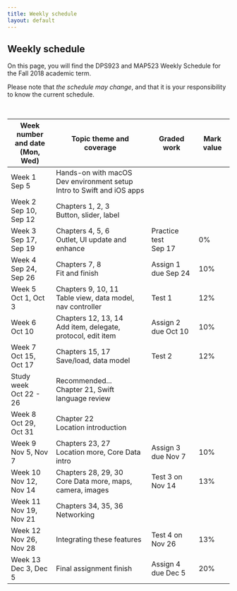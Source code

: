 ```yaml
---
title: Weekly schedule
layout: default
---
```


## Weekly schedule

On this page, you will find the DPS923 and MAP523 Weekly Schedule for the Fall 2018 academic term.

Please note that *the schedule may change*, and that it is your responsibility to know the current schedule.

<br>

Week number<br>and date<br>(Mon, Wed) | Topic theme and coverage | Graded work | Mark value
--- | --- | --- | ---
Week 1<br>Sep 5 | Hands-on with macOS<br>Dev environment setup<br>Intro to Swift and iOS apps | |
Week 2<br>Sep 10, Sep 12 | Chapters 1, 2, 3<br>Button, slider, label | |
Week 3<br>Sep 17, Sep 19 | Chapters 4, 5, 6<br>Outlet, UI update and enhance | Practice test<br>Sep 17 | 0%
Week 4<br>Sep 24, Sep 26 | Chapters 7, 8<br>Fit and finish | Assign 1<br>due Sep 24 | 10%
Week 5<br>Oct 1, Oct 3 | Chapters 9, 10, 11<br>Table view, data model, nav controller | Test 1 | 12%
Week 6<br>Oct 10 | Chapters 12, 13, 14<br>Add item, delegate, protocol, edit item | Assign 2<br>due Oct 10 | 10%
Week 7<br>Oct 15, Oct 17 | Chapters 15, 17<br>Save/load, data model | Test 2  | 12%
Study week<br>Oct 22 - 26 | Recommended...<br> Chapter 21, Swift language review | | 
Week 8<br>Oct 29, Oct 31 | Chapter 22<br>Location introduction | | 
Week 9<br>Nov 5, Nov 7 | Chapters 23, 27<br>Location more, Core Data intro | Assign 3 <br>due Nov 7 | 10%
Week 10<br>Nov 12, Nov 14 | Chapters 28, 29, 30<br>Core Data more, maps, camera, images | Test 3 on Nov 14 | 13%
Week 11<br>Nov 19, Nov 21 | Chapters 34, 35, 36 <br>Networking | | 
Week 12<br>Nov 26, Nov 28 | Integrating these features | Test 4 on Nov 26 | 13% |
Week 13<br>Dec 3, Dec 5 | Final assignment finish | Assign 4<br>due Dec 5 | 20% | 

<br>
